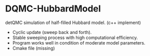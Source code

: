 # DQMC-HubbardModel
detQMC simulation of half-filled Hubbard model. (c++ implement)
* Cyclic update (sweep back and forth).
* Stable sweeping process with high computational efficiency.
* Program works well in condition of moderate model parameters. 
* Cmake file (missing)
